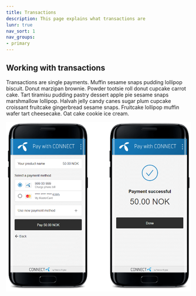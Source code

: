 ```yaml
---
title: Transactions
description: This page explains what transactions are
lunr: true
nav_sort: 1
nav_groups:
- primary
---
```


## Working with transactions

Transactions are single payments. Muffin sesame snaps pudding lollipop biscuit. Donut marzipan brownie.
Powder tootsie roll donut cupcake carrot cake. Tart tiramisu pudding pastry dessert apple pie sesame
snaps marshmallow lollipop. Halvah jelly candy canes sugar plum cupcake croissant fruitcake
gingerbread sesame snaps. Fruitcake lollipop muffin wafer tart cheesecake. Oat cake cookie ice cream.

![CONNECT Payment flow](../img/transaction.png)
